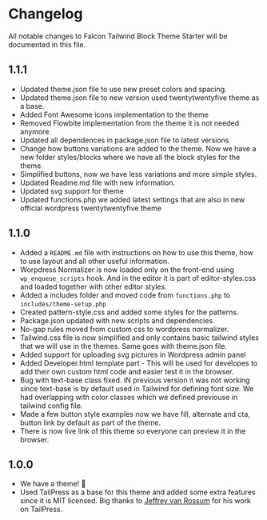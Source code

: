 # Changelog

All notable changes to Falcon Tailwind Block Theme Starter will be documented in this file.

## 1.1.1
- Updated theme.json file to use new preset colors and spacing.
- Updated theme.json file to new version used twentytwentyfive theme as a base.
- Added Font Awesome icons implementation to the theme
- Removed Flowbite implementation from the theme it is not needed anymore.
- Updated all dependences in package.json file to latest versions
- Change how buttons variations are added to the theme. Now we have a new folder styles/blocks where we have all the block styles for the theme.
- Simplified buttons, now we have less variations and more simple styles.
- Updated Readme.md file with new information.
- Updated svg support for theme 
- Updated functions.php we added latest settings that are also in new official wordpress twentytwentyfive theme

## 1.1.0
- Added a `README.md` file with instructions on how to use this theme, how to use layout and all other useful information.
- Worpdress Normalizer is now loaded only on the front-end using `wp_enqueue_scripts` hook. And in the editor it is part of editor-styles.css and loaded together with other editor styles.
- Added a includes folder and moved code from `functions.php` to `includes/theme-setup.php` 
- Created pattern-style.css and added some styles for the patterns. 
- Package.json updated with new scripts and dependencies.
- No-gap rules moved from custom css to wordpress normalizer.
- Tailwind.css file is now simplified and only contains basic tailwind styles that we will use in the themes. Same goes with theme.json file.
- Added support for uploading svg pictures in Wordpress admin panel
- Added Developer.html template part - This will be used for developes to add their own custom html code and easier test it in the browser.
- Bug with text-base class fixed. IN previous version it was not working since text-base is by default used in Tailwind for defining font size. We had overlapping with color classes which we defined previouse in tailwind config file.
- Made a few button style examples now we have fill, alternate and cta, button link by default as part of the theme. 
- There is now live link of this theme so everyone can preview it in the browser.

## 1.0.0

- We have a theme! 🎉
- Used TailPress as a base for this theme and added some extra features since it is MIT licensed. Big thanks to [Jeffrey van Rossum](https://github.com/jeffreyvr/tailpress) for his work on TailPress.